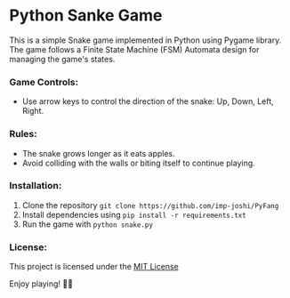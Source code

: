 # Python Sanke Game

This is a simple Snake game implemented in Python using Pygame library. The game follows a Finite State Machine (FSM) Automata design for managing the game's states. 

### Game Controls:
- Use arrow keys to control the direction of the snake: Up, Down, Left, Right.

### Rules:
- The snake grows longer as it eats apples.
- Avoid colliding with the walls or biting itself to continue playing.

### Installation:
1. Clone the repository `git clone https://github.com/imp-joshi/PyFang`
2. Install dependencies using `pip install -r requirements.txt`
3. Run the game with `python snake.py`

### License:
This project is licensed under the [MIT License](https://mit-license.org/)


Enjoy playing! 🐍🍎